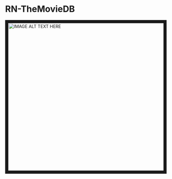 # RN-TheMovieDB

<a href="http://www.youtube.com/watch?feature=player_embedded&v=0JXIm3zuSnw&t=4s
" target="_blank"><img src="http://img.youtube.com/vi/0JXIm3zuSnw&t=4s/0.jpg" 
alt="IMAGE ALT TEXT HERE" width="640" height="480" border="10" /></a>
